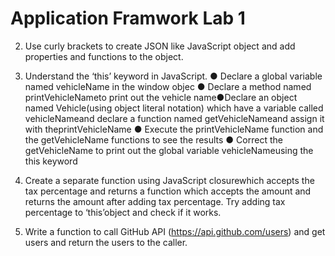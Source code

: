 # Application Framwork Lab 1

2. Use curly brackets to create JSON like JavaScript object and add properties and functions to the object.

3. Understand the ‘this’ keyword in JavaScript.
● Declare a global variable named vehicleName in the window objec
● Declare a method named printVehicleNameto print out the vehicle name●Declare an object named Vehicle(using object literal notation) which have a variable called vehicleNameand declare a function named getVehicleNameand assign it with theprintVehicleName
● Execute the printVehicleName function and the getVehicleName functions to see the results
● Correct the getVehicleName to print out the global variable vehicleNameusing the this keyword

4. Create a separate function using JavaScript closurewhich accepts the tax percentage and returns a function which accepts the amount and returns the amount after adding tax percentage. Try adding tax percentage to ‘this’object and check if it works.

5. Write a function to call GitHub API (https://api.github.com/users) and get users and return the users to the caller.